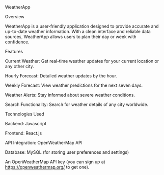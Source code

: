 WeatherApp

Overview

WeatherApp is a user-friendly application designed to provide accurate and up-to-date weather information. With a clean interface and reliable data sources, WeatherApp allows users to plan their day or week with confidence.

Features

Current Weather: Get real-time weather updates for your current location or any other city.

Hourly Forecast: Detailed weather updates by the hour.

Weekly Forecast: View weather predictions for the next seven days.

Weather Alerts: Stay informed about severe weather conditions.

Search Functionality: Search for weather details of any city worldwide.

Technologies Used

Backend: Javascript

Frontend: React.js

API Integration: OpenWeatherMap API

Database: MySQL (for storing user preferences and settings)




An OpenWeatherMap API key (you can sign up at https://openweathermap.org/ to get one).
